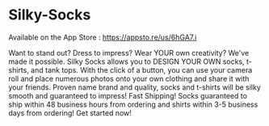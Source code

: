 # Silky-Socks

Available on the App Store : https://appsto.re/us/6hGA7.i

Want to stand out? Dress to impress? Wear YOUR own creativity? We've made it possible.
Silky Socks allows you to DESIGN YOUR OWN socks, t-shirts, and tank tops. With the click of a button, you can use your camera roll and place numerous photos onto your own clothing and share it with your friends.
Proven name brand and quality, socks and t-shirts will be silky smooth and guaranteed to impress!
Fast Shipping! Socks guaranteed to ship within 48 business hours from ordering and shirts within 3-5 business days from ordering! Get started now!
